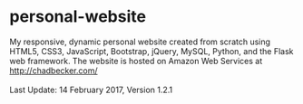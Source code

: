 # personal-website
My responsive, dynamic personal website created from scratch using HTML5, CSS3, JavaScript, Bootstrap, jQuery, MySQL, Python, and the Flask web framework. The website is hosted on Amazon Web Services at http://chadbecker.com/
<br>
<br>
Last Update: 14 February 2017, Version 1.2.1
